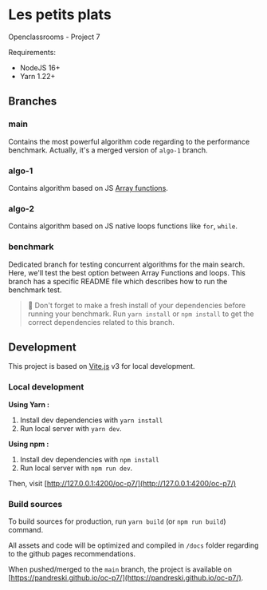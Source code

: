# Les petits plats

Openclassrooms - Project 7

Requirements:
- NodeJS 16+
- Yarn 1.22+

## Branches

### main
Contains the most powerful algorithm code regarding to the performance benchmark. Actually, it's a merged version of `algo-1` branch.

### algo-1
Contains algorithm based on JS [Array functions](https://developer.mozilla.org/en-US/docs/Web/JavaScript/Reference/Global_Objects/Array).

### algo-2
Contains algorithm based on JS native loops functions like `for`, `while`.

### benchmark
Dedicated branch for testing concurrent algorithms for the main search. Here, we'll test the best option between Array Functions and loops.
This branch has a specific README file which describes how to run the benchmark test.

> 🚨 Don't forget to make a fresh install of your dependencies before running your benchmark.
> Run `yarn install` or `npm install` to get the correct dependencies related to this branch.

## Development

This project is based on [Vite.js](https://vitejs.dev/) v3 for local development.

### Local development

__Using Yarn :__

1. Install dev dependencies with `yarn install`
2. Run local server with `yarn dev`.

__Using npm :__

1. Install dev dependencies with `npm install`
2. Run local server with `npm run dev`.

Then, visit [http://127.0.0.1:4200/oc-p7/](http://127.0.0.1:4200/oc-p7/)

### Build sources

To build sources for production, run `yarn build` (or `npm run build`) command.

All assets and code will be optimized and compiled in `/docs` folder regarding to the github pages recommendations.

When pushed/merged to the `main` branch, the project is available on [https://pandreski.github.io/oc-p7/](https://pandreski.github.io/oc-p7/).
